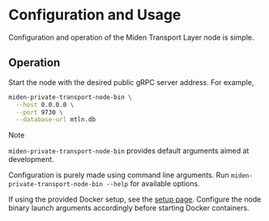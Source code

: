 # Configuration and Usage

Configuration and operation of the Miden Transport Layer node is simple.


## Operation

Start the node with the desired public gRPC server address.
For example,

```sh
miden-private-transport-node-bin \
  --host 0.0.0.0 \
  --port 9730 \
  --database-url mtln.db
```

> [!NOTE]
> `miden-private-transport-node-bin` provides default arguments aimed at development.

Configuration is purely made using command line arguments. Run `miden-private-transport-node-bin --help` for available options.

If using the provided Docker setup, see the [setup page](installation.md#docker-setup). Configure the node binary launch arguments accordingly before starting Docker containers.
